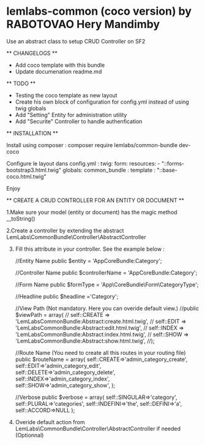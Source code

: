 lemlabs-common (coco version) by RABOTOVAO Hery Mandimby
======================

Use an abstract class to setup CRUD Controller on SF2


** CHANGELOGS **
- Add coco template with this bundle
- Update documenation readme.md


** TODO **
- Testing the coco template as new layout
- Create his own block of configuration for config.yml instead of using twig globals
- Add "Setting" Entity for administration utility
- Add "Securite" Controller to handle authenfication



** INSTALLATION **

Install using composer :
composer require lemlabs/common-bundle dev-coco

Configure le layout dans config.yml :
twig:
    form:
        resources:
            - "::forms-bootstrap3.html.twig"
    globals:
        common_bundle :
            template : "::base-coco.html.twig"
			
Enjoy



** CREATE A CRUD CONTROLLER FOR AN ENTITY OR DOCUMENT **

1.Make sure your model (entity or document) has the magic method __toString()

2.Create a controller by extending the abstract LemLabs\CommonBundle\Controller\AbstractController

3. Fill this attribute in your controller. See the example below :
	
	//Entity Name
	public $entity = 'AppCoreBundle:Category';
	
	//Controller Name
	public $controllerName = 'AppCoreBundle:Category';
	
	//Form Name
	public $formType = 'App\CoreBundle\Form\CategoryType';
	
	//Headline
	public $headline ='Category';
	
	//View Path (Not mandatory. Here you can overide default view.)
	//public $viewPath = array(
    //    self::CREATE => 'LemLabsCommonBundle:Abstract:create.html.twig',
    //    self::EDIT => 'LemLabsCommonBundle:Abstract:edit.html.twig',
    //    self::INDEX => 'LemLabsCommonBundle:Abstract:index.html.twig',
    //    self::SHOW => 'LemLabsCommonBundle:Abstract:show.html.twig',
    //);
	
	
	//Route Name (You need to create all this routes in your routing file)	
	public $routeName = array(
			self::CREATE=>'admin_category_create',
			self::EDIT=>'admin_category_edit',
			self::DELETE=>'admin_category_delete',
			self::INDEX=>'admin_category_index',
			self::SHOW=>'admin_category_show',
			);
	
	//Verbose
	public $verbose = array(
			self::SINGULAR=>'category',
			self::PLURAL=>'categories',
			self::INDEFINI=>'the',
			self::DEFINI=>'a',
			self::ACCORD=>NULL
			);

4. Overide default action from LemLabs\CommonBundle\Controller\AbstractController if needed (Optionnal)